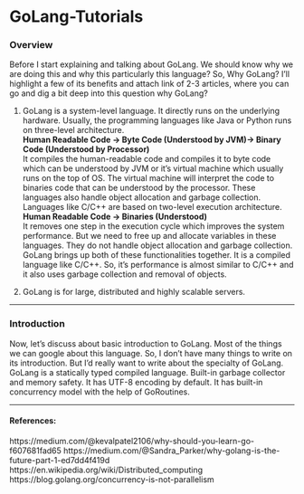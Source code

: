 # GoLang-Tutorials

<h3>Overview</h3>

Before I start explaining and talking about GoLang. We should know why we are doing this and why this particularly this language? So, Why GoLang? I’ll highlight a few of its benefits and attach link of 2-3 articles, where you can go and dig a bit deep into this question why GoLang?

  1. GoLang is a system-level language. It directly runs on the underlying hardware. Usually, the programming languages like Java or Python runs on three-level architecture.<br> 
<b>Human Readable Code -> Byte Code (Understood by JVM)-> Binary Code (Understood by Processor) </b><br>
It compiles the human-readable code and compiles it to byte code which can be understood by  JVM or it’s virtual machine which usually runs on the top of OS. The virtual machine will interpret the code to binaries code that can be understood by the processor. These languages also handle object allocation and garbage collection. Languages like C/C++ are based on two-level execution architecture. <br>
<b>Human Readable Code -> Binaries (Understood)</b><br>
It removes one step in the execution cycle which improves the system performance. But we need to free up and allocate variables in these languages. They do not handle object allocation and garbage collection. 	
GoLang brings up both of these functionalities together. It is a compiled language like C/C++. So, it’s performance is almost similar to C/C++ and it also uses garbage collection and removal of objects. 

  2. GoLang is for large, distributed and highly scalable servers. 
<hr>
<h3>Introduction</h3>

Now, let’s discuss about basic introduction to GoLang. Most of the things we can google about this language. So, I don’t have many things to write on its introduction. But I’d really want to write about the specialty of GoLang.
GoLang is a statically typed compiled language. 
Built-in garbage collector and memory safety. 
It has UTF-8 encoding by default. 
It has built-in concurrency model with the help of GoRoutines.
<hr>

<h4>References:</h4> 
https://medium.com/@kevalpatel2106/why-should-you-learn-go-f607681fad65
https://medium.com/@Sandra_Parker/why-golang-is-the-future-part-1-ed7dd4f419d
https://en.wikipedia.org/wiki/Distributed_computing
https://blog.golang.org/concurrency-is-not-parallelism

